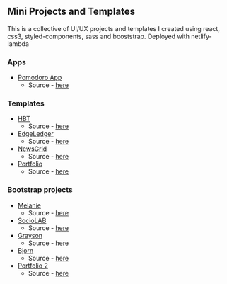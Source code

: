 ## Mini Projects and Templates
This is a collective of UI/UX projects and templates I created using react, css3, styled-components, sass and booststrap. Deployed with netlify-lambda

### Apps
- [Pomodoro App](https://ezrogha.github.io/Pomodoro-app-react/)
  - Source - [here](https://github.com/ezrogha/Pomodoro-app-react)

### Templates
- [HBT](https://vigorous-hamilton-5bfa8d.netlify.app/hbt/)
  - Source - [here](https://github.com/ezrogha/mini_projcts_and_templates/tree/master/src/HBT)
- [EdgeLedger](https://vigorous-hamilton-5bfa8d.netlify.app/edgeledger/)
  - Source - [here](https://github.com/ezrogha/mini_projcts_and_templates/tree/master/src/EdgeLedger)
- [NewsGrid](https://vigorous-hamilton-5bfa8d.netlify.app/newsgrid/)
  - Source - [here](https://github.com/ezrogha/mini_projcts_and_templates/tree/master/src/NewsGrid)
- [Portfolio](https://vigorous-hamilton-5bfa8d.netlify.app/)
  - Source - [here](https://github.com/ezrogha/mini_projcts_and_templates/tree/master/src/Portfolio)

### Bootstrap projects
- [Melanie](https://optimistic-lovelace-5125ea.netlify.app/mizuxe)
  - Source - [here](https://github.com/ezrogha/bstrap_templates/tree/master/src/melanie)
- [SocioLAB](https://optimistic-lovelace-5125ea.netlify.app/LOOPLAB)
  - Source - [here](https://github.com/ezrogha/bstrap_templates/tree/master/src/SocioLab)
- [Grayson](https://optimistic-lovelace-5125ea.netlify.app/glozzom)
  - Source - [here](https://github.com/ezrogha/bstrap_templates/tree/master/src/Grayson)
- [Bjorn](https://optimistic-lovelace-5125ea.netlify.app/blogen)
  - Source - [here](https://github.com/ezrogha/bstrap_templates/tree/master/src/Bjorn)
- [Portfolio 2](https://optimistic-lovelace-5125ea.netlify.app/)
  - Source - [here](https://github.com/ezrogha/bstrap_templates/tree/master/src/Portfolio)
